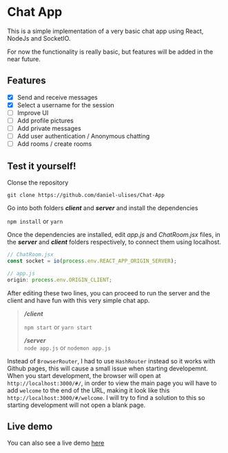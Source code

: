 # Chat App

This is a simple implementation of a very basic chat app using React, NodeJs and SocketIO.

For now the functionality is really basic, but features will be added in the near future.

## Features

-   [x] Send and receive messages
-   [x] Select a username for the session
-   [ ] Improve UI
-   [ ] Add profile pictures
-   [ ] Add private messages
-   [ ] Add user authentication / Anonymous chatting
-   [ ] Add rooms / create rooms

## Test it yourself!

Clonse the repository

`git clone https://github.com/daniel-ulises/Chat-App`

Go into both folders **_client_** and **_server_** and install the dependencies

`npm install` or `yarn`

Once the dependencies are installed, edit _app.js_ and _ChatRoom.jsx_ files, in the **_server_** and **_client_** folders respectively, to connect them using localhost.

```javascript
// ChatRoom.jsx
const socket = io(process.env.REACT_APP_ORIGIN_SERVER);

// app.js
origin: process.env.ORIGIN_CLIENT;
```

After editing these two lines, you can proceed to run the server and the client and have fun with this very simple chat app.

> **_/client_**
>
> `npm start` or `yarn start`
>
> **_/server_**  
> `node app.js` or `nodemon app.js`

Instead of `BrowserRouter`, I had to use `HashRouter` instead so it works with Github pages, this will cause a small issue when starting developemnt. When you start development, the browser will open at `http://localhost:3000/#/`, in order to view the main page you will have to add `welcome` to the end of the URL, making it look like this `http://localhost:3000/#/welcome`. I will try to find a solution to this so starting development will not open a blank page.

## Live demo

You can also see a live demo [here](https://daniel-ulises.github.io/chat-app/#/welcome)
